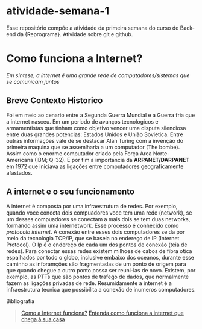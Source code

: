 # atividade-semana-1
Esse repositório compõe a atividade da primeira semana do curso de Back-end da {Reprograma}. Atividade sobre git e github.

# Como funciona a Internet?
*Em sintese, a internet é uma grande rede de computadores/sistemas que se comunicam juntos*

## Breve Contexto Historico  

Foi em meio ao cenario entre a Segunda Guerra Mundial e a Guerra fria que a internet nasceu. Em um periodo de avanços tecnologicos e armamentistas que tinham como objetivo vencer uma disputa silenciosa entre duas grandes potencias: Estados Unidos e União Sovietica. Entre outras informações vale de se destacar Alan Turing com a invenção do primeira maquina que se assemlharia a um computador (The bombe). Assim como o enorme computador criado pela Força Area Norte- Americana (IBM; Q-32). E por fim a importancia da **ARPANET/DARPANET** em 1972 que iniciava as ligações entre computadores geograficamente afastados.

## A internet e o seu funcionamento  

A internet é composta por uma infraestrutura de redes. Por exemplo, quando voce conecta dois compuadores voce tem uma rede (network), se um desses compuadores se conectam a mais dois se tem duas networks, formando assim uma internetwork. Esse processo é conhecido como *protocolo internet*. A conexão entre esses dois computadores se da por meio da tecnologia TCP/IP, que se baseia no endereço de IP (Internet Protocol). O Ip é o endereço de cada um dos pontos de conexão (teia de redes). Para conectar essas redes existem milhoes de cabos de fibra otica espalhados por todo o globo, inclusive embaixo dos oceanos, durante esse caminho as inforamções são fragmentadas de um ponto de origem para que quando chegue a outro ponto possa ser reuni-las de novo. Existem, por exemplo, as PTTs que são pontos de trafego de dados, que normalmente fazem as ligações privadas de rede. Resumidamente a internet é a infraestrutura tecnica que possibilita a conexão de inumeros computadores.

Bibliografia 
> [Como a Internet funciona?](https://developer.mozilla.org/pt-BR/docs/Learn/Common_questions/How_does_the_Internet_work#resumo)
> [Entenda como funciona a internet que chega à sua casa](https://www.minhaconexao.com.br/blog/entenda-como-funciona-a-internet-que-chega-a-sua-casa/)